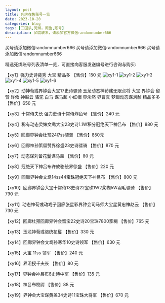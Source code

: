 ```yaml
---
layout: post
title: 死绑在售账号一览
date: 2023-10-20
categories: blog
tags: [三国杀,死绑，闲鱼,账号]
description: 如需联系，请添加官方微信randomnumber666
---
```


买号请添加微信randomnumber666
买号请添加微信randomnumber666
买号请添加微信randomnumber666


精选死绑账号列表清单一览，可直接向客服发送编号进行咨询与购买:

【xy1】强力史诗裴秀 大宝 精品多
【售价】150 元
![xy1-1](https://raw.githubusercontent.com/sgsss998/sgsss998.GitHub.io/master/img/xy1-1.jpg)
![xy1-2](https://raw.githubusercontent.com/sgsss998/sgsss998.GitHub.io/master/img/xy1-2.jpg)
![xy1-3](https://raw.githubusercontent.com/sgsss998/sgsss998.GitHub.io/master/img/xy1-3.jpg)
![xy1-4](https://raw.githubusercontent.com/sgsss998/sgsss998.GitHub.io/master/img/xy1-4.jpg)
![xy1-5](https://raw.githubusercontent.com/sgsss998/sgsss998.GitHub.io/master/img/xy1-5.jpg)
![xy1-6](https://raw.githubusercontent.com/sgsss998/sgsss998.GitHub.io/master/img/xy1-6.jpg)

【xy2】动神荀彧界钟会大宝17史诗骠骑 玉龙动态神荀彧无限点将 大宝 界钟会 留赞 许攸 神赵云 骆驼 白马 谋马超 小红帽 界朱然 界曹真 梦廊动态谋刘赪 精品多多
【售价】650 元


【xy3】十常侍夫长 强力史诗十常侍炸鱼号
【售价】240 元


【xy4】稀有动态灵妹文鸯大宝23史诗1.1W积分冠绝天下神吕布
【售价】880 元


【xy5】回廊界钟会杜预24l7ss骠骑
【售价】850元


【xy6】回廊神孙策留赞界徐盛23史诗骠骑
【售价】870 元


【xy7】动态谋刘备花鬘谋马超
【售价】80 元


【xy8】冠绝天下神吕布许攸骆统界徐盛
【售价】220 元


【xy9】回廊界钟会文鸯14ss44宝珠冠绝天下神吕布
【售价】800 元


【xy10】回廊界钟会大宝十常侍13史诗22宝珠1W2浆糊5W羽毛骠骑
【售价】790 元


【xy11】动态神荀彧动戏子回廊张星彩界钟会司马师大宝星黄忠神赵云
【售价】730 元


【xy12】回廊杜预回廊界钟会留宝22史诗20宝珠7800浆糊
【售价】765 元


【xy13】玉龙神荀彧骆统花鬘
【售价】330 元


【xy14】回廊界钟会文鸯孙寒华10史诗领军
【售价】630 元


【xy15】大宝 11ss 领军
【售价】240 元


【xy16】界沮授千夫长
【售价】80 元


【xy17】界钟会神吕布6史诗中军
【售价】135 元


【xy18】神吕布校尉
【售价】88 元


【xy19】界钟会大宝谋黄盖34史诗11宝珠大将军
【售价】670 元
